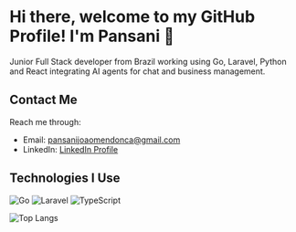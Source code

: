 # Hi there, welcome to my GitHub Profile! I'm Pansani 👋

Junior Full Stack developer from Brazil working using Go, Laravel, Python and React integrating AI agents for chat and business management.

## Contact Me

Reach me through:
- Email: pansanijoaomendonca@gmail.com
- LinkedIn: [LinkedIn Profile](https://www.linkedin.com/in/pansani)

## Technologies I Use

![Go](https://img.shields.io/badge/-Go-black?style=flat-square&logo=go)
![Laravel](https://img.shields.io/badge/-Laravel-black?style=flat-square&logo=laravel)
![TypeScript](https://img.shields.io/badge/-TypeScript-black?style=flat-square&logo=typescript)


![Top Langs](https://github-readme-stats.vercel.app/api/top-langs/?username=PANSANI&layout=compact&theme=radical)

